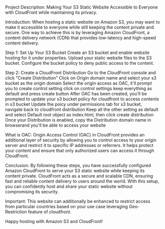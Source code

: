 Project Description: Making Your S3 Static Website Accessible to Everyone with CloudFront while maintaining its privacy.

Introduction:
When hosting a static website on Amazon S3, you may want to make it accessible to everyone while still keeping the content private and secure. One way to achieve this is by leveraging Amazon CloudFront, a content delivery network (CDN) that provides low-latency and high-speed content delivery.

Step 1: Set Up Your S3 Bucket
Create an S3 bucket and enable website hosting for it under properties.
Upload your static website files to the S3 bucket.
Configure the bucket policy to deny public access to the content.

Step 2: Create a CloudFront Distribution
Go to the CloudFront console and click "Create Distribution"
Click on Origin domain name and select your s3 bucket as the origin domain
Select the origin access as OAC, it'll prompt you to create control setting
click on control settings keep everything as default and press create button
After OAC has been created, you'll be prompted to update your s3 bucket policy for cloudfront to access contents in s3 bucket
Update the poicy under permissions tab for s3 bucket, navigate back to cloudfront distribution
Keep all the other setting as default and select Default root object as index.html, then click create distribution
Once your Distribution is enabled, copy the Distribution domain name in browserand you'll be able to access your website 

What is OAC:  Origin Access Control (OAC) in CloudFront provides an additional layer of security by allowing you to control access to your origin server and restrict it to specific IP addresses or referrers. It helps protect your content and ensure that only authorized users can access it through CloudFront.

Conclusion:
By following these steps, you have successfully configured Amazon CloudFront to serve your S3 static website while keeping its content private. CloudFront acts as a secure and scalable CDN, ensuring fast and reliable content delivery to users around the world. With this setup, you can confidently host and share your static website without compromising its security.

Important: This website can additionally be enhanced to restrict access from particular countries based on your use case leveraging Geo-Restriction feature of cloudfront.

Happy hosting with Amazon S3 and CloudFront!





